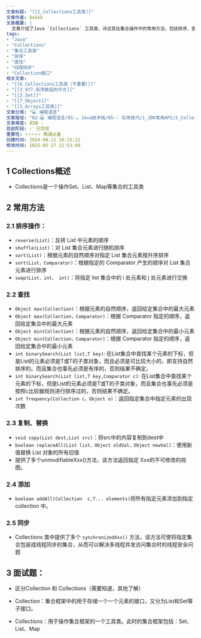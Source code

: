 ```yaml
---
文章标题: "[[2_Collections工具类]]" 
文章作者: Dakkk
文章概要: |
  文章介绍了Java `Collections` 工具类，详述其在集合操作中的常用方法，包括排序、查找、复制、添加及线程同步。此外，它明确区分了 `Collection` 接口与 `Collections` 工具类，是理解和应用Java集合框架的基础。
tags:
- "Java"
- "Collections"
- "集合工具类"
- "排序"
- "查找"
- "线程同步"
- "Collection接口"
相关文章:
- "[[6_Collections工具类（不重要）]]"
- "[[3_977.有序数组的平方]]"
- "[[3_Set]]"
- "[[7_Object]]"
- "[[1_Arrays工具类]]"
文章分类: "💻 编程语言"
文章路径: "02-💻 编程语言/01-☕ Java技术栈/05-💡 实用技巧/1_JDK常用API/2_Collections工具类.md"
文章难度: 初级 💧
目前阶段: ✅ 已完成
重要性: ⭐⭐⭐⭐⭐ 精通必备
创建时间: 2024-08-11 18:15:12
修改时间: 2025-05-27 21:53:49
---
```


## 1 Collections概述  
- Collections是一个操作Set、List、Map等集合的工具类  
  
## 2 常用方法  
### 2.1 排序操作：  
- `reverse(List)`：反转 List 中元素的顺序  
- `shuffle(List)`：对 List 集合元素进行随机排序  
- `sort(List)`：根据元素的自然顺序对指定 List 集合元素按升序排序  
- `sort(List，Comparator)`：根据指定的 Comparator 产生的顺序对 List 集合元素进行排序  
- `swap(List，int， int)`：将指定 list 集合中的 i 处元素和 j 处元素进行交换  
  
### 2.2 查找  
- `Object max(Collection)`：根据元素的自然顺序，返回给定集合中的最大元素  
- `Object max(Collection，Comparator)`：根据 Comparator 指定的顺序，返回给定集合中的最大元素  
- `Object min(Collection)`：根据元素的自然顺序，返回给定集合中的最小元素  
- `Object min(Collection，Comparator)`：根据 Comparator 指定的顺序，返回给定集合中的最小元素  
- `int binarySearch(List list,T key)`: 在List集合中查找某个元素的下标，但是List的元素必须是T或T的子类对象，而且必须是可比较大小的，即支持自然排序的。而且集合也事先必须是有序的，否则结果不确定。  
- `int binarySearch(List list,T key,Comparator c)`: 在List集合中查找某个元素的下标，但是List的元素必须是T或T的子类对象，而且集合也事先必须是按照c比较器规则进行排序过的，否则结果不确定。  
- `int frequency(Collection c，Object o)`：返回指定集合中指定元素的出现次数  
  
### 2.3 复制、替换  
- `void copy(List dest,List src)`：将src中的内容复制到dest中  
- `boolean replaceAll(List list，Object oldVal，Object newVal)`：使用新值替换 List 对象的所有旧值  
- 提供了多个unmodifiableXxx()方法，该方法返回指定 Xxx的不可修改的视图。  
  
### 2.4 添加  
- `boolean addAll(Collection  c,T... elements)`将所有指定元素添加到指定 collection 中。  
  
### 2.5 同步  
- Collections 类中提供了多个 `synchronizedXxx()` 方法，该方法可使将指定集合包装成线程同步的集合，从而可以解决多线程并发访问集合时的线程安全问题  
  
  
  
## 3 面试题：

- 区分Collection 和 Collections（需要知道，其他了解）

- Collection：集合框架中的用于存储一个一个元素的接口，又分为List和Set等子接口。  

- Collections：用于操作集合框架的一个工具类。此时的集合框架包括：Set、List、Map